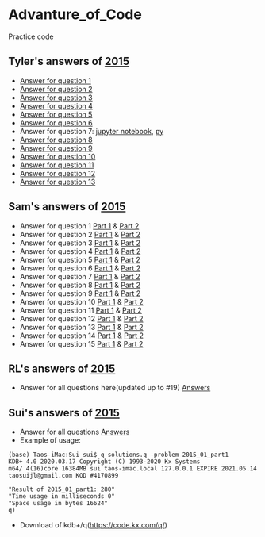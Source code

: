 # Advanture_of_Code
Practice code


## Tyler's answers of [2015](https://adventofcode.com/2015)

* [Answer for question 1](Tyler/2015-Answer1_tyler.ipynb)   
* [Answer for question 2](Tyler/2015-Answer2_tyler.ipynb)
* [Answer for question 3](Tyler/2015-Answer3_tyler.ipynb)
* [Answer for question 4](Tyler/2015-Answer4_tyler.ipynb)
* [Answer for question 5](Tyler/2015-Answer5_tyler.ipynb)
* [Answer for question 6](Tyler/2015-Answer6_tyler.ipynb)
* Answer for question 7: [jupyter notebook](Tyler/2015-Answer7_tyler.ipynb), [py](Tyler/2015-q7.py)
* [Answer for question 8](Tyler/2015-Answer8_tyler.ipynb)
* [Answer for question 9](Tyler/2015-Answer9_tyler.ipynb)
* [Answer for question 10](Tyler/2015-Answer10_tyler.ipynb)
* [Answer for question 11](Tyler/2015-Answer11_tyler.ipynb)
* [Answer for question 12](Tyler/2015-Answer12_tyler.ipynb)
* [Answer for question 13](Tyler/2015-q13.py)

## Sam's answers of [2015](https://adventofcode.com/2015)

* Answer for question 1 [Part 1](zengxin/q1/main1.py) & [Part 2](zengxin/q1/main2.py)
* Answer for question 2 [Part 1](zengxin/q2/main1.py) & [Part 2](zengxin/q2/main2.py)
* Answer for question 3 [Part 1](zengxin/q3/main1.py) & [Part 2](zengxin/q3/main2.py)
* Answer for question 4 [Part 1](zengxin/q4/main1.py) & [Part 2](zengxin/q4/main2.py)
* Answer for question 5 [Part 1](zengxin/q5/main1.py) & [Part 2](zengxin/q5/main2.py)
* Answer for question 6 [Part 1](zengxin/q6/main1.py) & [Part 2](zengxin/q6/main2.py)
* Answer for question 7 [Part 1](zengxin/q7/main1.py) & [Part 2](zengxin/q7/main2.py)
* Answer for question 8 [Part 1](zengxin/q8/main1.py) & [Part 2](zengxin/q8/main2.py)
* Answer for question 9 [Part 1](zengxin/q9/main1.py) & [Part 2](zengxin/q9/main2.py)
* Answer for question 10 [Part 1](zengxin/q10/main1.py) & [Part 2](zengxin/q10/main2.py)
* Answer for question 11 [Part 1](zengxin/q11/main1.py) & [Part 2](zengxin/q11/main2.py)
* Answer for question 12 [Part 1](zengxin/q12/main1.py) & [Part 2](zengxin/q12/main2.py)
* Answer for question 13 [Part 1](zengxin/q13/main1.py) & [Part 2](zengxin/q13/main2.py)
* Answer for question 14 [Part 1](zengxin/q14/main1.py) & [Part 2](zengxin/q14/main2.py)
* Answer for question 15 [Part 1](zengxin/q15/main1.py) & [Part 2](zengxin/q15/main2.py)


## RL's answers of [2015](https://adventofcode.com/2015)

* Answer for all questions here(updated up to #19) [Answers](GRL/solution_for_all.py)


## Sui's answers of [2015](https://adventofcode.com/2015)

* Answer for all questions [Answers](Sui/solutions.q)
* Example of usage:
```
(base) Taos-iMac:Sui sui$ q solutions.q -problem 2015_01_part1
KDB+ 4.0 2020.03.17 Copyright (C) 1993-2020 Kx Systems
m64/ 4(16)core 16384MB sui taos-imac.local 127.0.0.1 EXPIRE 2021.05.14 taosuijl@gmail.com KOD #4170899

"Result of 2015_01_part1: 280"
"Time usage in milliseconds 0"
"Space usage in bytes 16624"
q)
```
* Download of kdb+/q(https://code.kx.com/q/)
